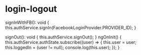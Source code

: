 # login-logout
signInWithFB(): void {
  this.authService.signIn(FacebookLoginProvider.PROVIDER_ID);
}

signOut(): void {
  this.authService.signOut();
}
ngOnInit() {
  this.authService.authState.subscribe((user) => {
    this.user = user;
    this.loggedIn = (user != null);
    console.log(this.user);
  });
}
